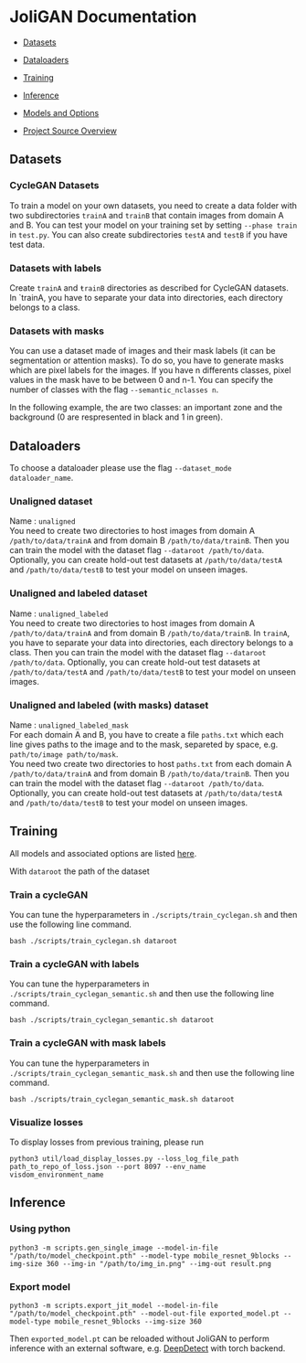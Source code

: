 # JoliGAN Documentation

+ [Datasets](#datasets)
+ [Dataloaders](#dataloaders)
+ [Training](#training)
+ [Inference](#inference)

+ [Models and Options](options.md)
+ [Project Source Overview](overview.md)

## Datasets

### CycleGAN Datasets

To train a model on your own datasets, you need to create a data folder with two subdirectories `trainA` and `trainB` that contain images from domain A and B. You can test your model on your training set by setting `--phase train` in `test.py`. You can also create subdirectories `testA` and `testB` if you have test data.

### Datasets with labels

Create `trainA` and `ŧrainB` directories as described for CycleGAN datasets.
In `trainA, you have to separate your data into directories, each directory belongs to a class.

### Datasets with masks

You can use a dataset made of images and their mask labels (it can be segmentation or attention masks). To do so, you have to generate masks which are pixel labels for the images. If you have n differents classes, pixel values in the mask have to be between 0 and n-1. You can specify the number of classes with the flag `--semantic_nclasses n`.

In the following example, the are two classes: an important zone and the background (0 are respresented in black and 1 in green).

## Dataloaders

To choose a dataloader please use the flag `--dataset_mode dataloader_name`.

### Unaligned dataset

Name : `unaligned`\
You need to create two directories to host images from domain A `/path/to/data/trainA` and from domain B `/path/to/data/trainB`. Then you can train the model with the dataset flag `--dataroot /path/to/data`. Optionally, you can create hold-out test datasets at `/path/to/data/testA` and `/path/to/data/testB` to test your model on unseen images.

### Unaligned and labeled dataset

Name : `unaligned_labeled`\
You need to create two directories to host images from domain A `/path/to/data/trainA` and from domain B `/path/to/data/trainB`. In `trainA`, you have to separate your data into directories, each directory belongs to a class. Then you can train the model with the dataset flag `--dataroot /path/to/data`. Optionally, you can create hold-out test datasets at `/path/to/data/testA` and `/path/to/data/testB` to test your model on unseen images.

### Unaligned and labeled (with masks) dataset

Name : `unaligned_labeled_mask`\
For each domain A and B, you have to create a file `paths.txt` which each line gives paths to the image and to the mask, separeted by space, e.g. `path/to/image path/to/mask`.\
You need two create two directories to host `paths.txt` from each domain A `/path/to/data/trainA` and from domain B `/path/to/data/trainB`. Then you can train the model with the dataset flag `--dataroot /path/to/data`. Optionally, you can create hold-out test datasets at `/path/to/data/testA` and `/path/to/data/testB` to test your model on unseen images.

## Training

All models and associated options are listed [here](options.md).

With `dataroot` the path of the dataset

### Train a cycleGAN
 
You can tune the hyperparameters in `./scripts/train_cyclegan.sh` and then use the following line command.
```
bash ./scripts/train_cyclegan.sh dataroot
```

### Train a cycleGAN with labels
 
You can tune the hyperparameters in `./scripts/train_cyclegan_semantic.sh` and then use the following line command.
```
bash ./scripts/train_cyclegan_semantic.sh dataroot
```

### Train a cycleGAN with mask labels
 
You can tune the hyperparameters in `./scripts/train_cyclegan_semantic_mask.sh` and then use the following line command.
```
bash ./scripts/train_cyclegan_semantic_mask.sh dataroot
```

### Visualize losses

To display losses from previous training, please run
```
python3 util/load_display_losses.py --loss_log_file_path path_to_repo_of_loss.json --port 8097 --env_name visdom_environment_name
```

## Inference

### Using python

```
python3 -m scripts.gen_single_image --model-in-file "/path/to/model_checkpoint.pth" --model-type mobile_resnet_9blocks --img-size 360 --img-in "/path/to/img_in.png" --img-out result.png
```

### Export model

```
python3 -m scripts.export_jit_model --model-in-file "/path/to/model_checkpoint.pth" --model-out-file exported_model.pt --model-type mobile_resnet_9blocks --img-size 360 
```

Then `exported_model.pt` can be reloaded without JoliGAN to perform inference with an external software, e.g. [DeepDetect](https://github.com/jolibrain/deepdetect) with torch backend.

<!-- Insert example with dede? -->
